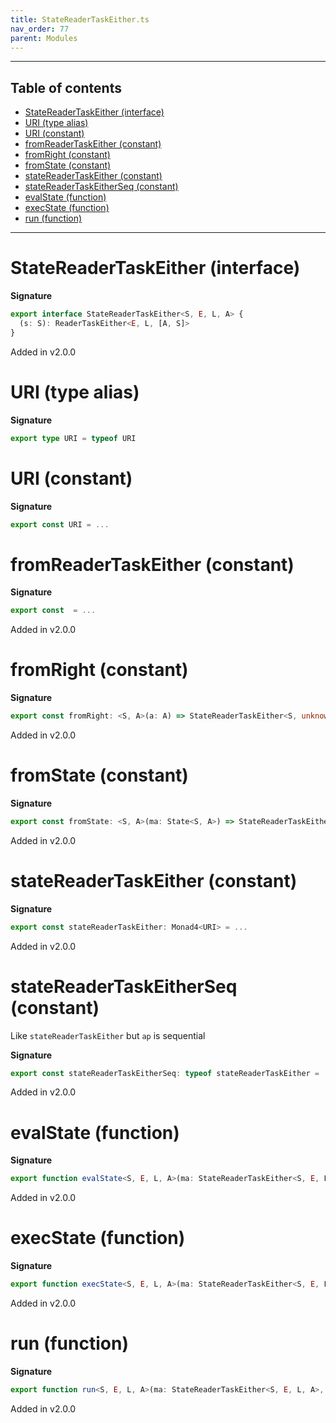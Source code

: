 ```yaml
---
title: StateReaderTaskEither.ts
nav_order: 77
parent: Modules
---
```


---

<h2 class="text-delta">Table of contents</h2>

- [StateReaderTaskEither (interface)](#statereadertaskeither-interface)
- [URI (type alias)](#uri-type-alias)
- [URI (constant)](#uri-constant)
- [fromReaderTaskEither (constant)](#fromreadertaskeither-constant)
- [fromRight (constant)](#fromright-constant)
- [fromState (constant)](#fromstate-constant)
- [stateReaderTaskEither (constant)](#statereadertaskeither-constant)
- [stateReaderTaskEitherSeq (constant)](#statereadertaskeitherseq-constant)
- [evalState (function)](#evalstate-function)
- [execState (function)](#execstate-function)
- [run (function)](#run-function)

---

# StateReaderTaskEither (interface)

**Signature**

```ts
export interface StateReaderTaskEither<S, E, L, A> {
  (s: S): ReaderTaskEither<E, L, [A, S]>
}
```

Added in v2.0.0

# URI (type alias)

**Signature**

```ts
export type URI = typeof URI
```

# URI (constant)

**Signature**

```ts
export const URI = ...
```

# fromReaderTaskEither (constant)

**Signature**

```ts
export const  = ...
```

Added in v2.0.0

# fromRight (constant)

**Signature**

```ts
export const fromRight: <S, A>(a: A) => StateReaderTaskEither<S, unknown, never, A> = ...
```

Added in v2.0.0

# fromState (constant)

**Signature**

```ts
export const fromState: <S, A>(ma: State<S, A>) => StateReaderTaskEither<S, unknown, never, A> = ...
```

Added in v2.0.0

# stateReaderTaskEither (constant)

**Signature**

```ts
export const stateReaderTaskEither: Monad4<URI> = ...
```

Added in v2.0.0

# stateReaderTaskEitherSeq (constant)

Like `stateReaderTaskEither` but `ap` is sequential

**Signature**

```ts
export const stateReaderTaskEitherSeq: typeof stateReaderTaskEither = ...
```

Added in v2.0.0

# evalState (function)

**Signature**

```ts
export function evalState<S, E, L, A>(ma: StateReaderTaskEither<S, E, L, A>, s: S, e: E): Promise<Either<L, A>> { ... }
```

Added in v2.0.0

# execState (function)

**Signature**

```ts
export function execState<S, E, L, A>(ma: StateReaderTaskEither<S, E, L, A>, s: S, e: E): Promise<Either<L, S>> { ... }
```

Added in v2.0.0

# run (function)

**Signature**

```ts
export function run<S, E, L, A>(ma: StateReaderTaskEither<S, E, L, A>, s: S, e: E): Promise<Either<L, [A, S]>> { ... }
```

Added in v2.0.0
